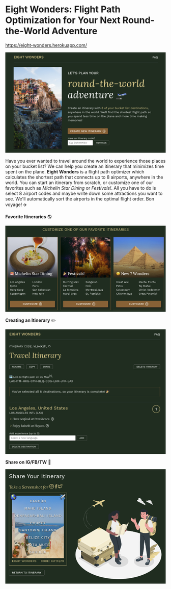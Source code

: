 # Eight Wonders: Flight Path Optimization for Your Next Round-the-World Adventure
https://eight-wonders.herokuapp.com/

![Eight Wonders Home Page](public/images/eight_wonders_homepage.png)

Have you ever wanted to travel around the world to experience those places on your bucket list? We can help you create an itinerary that minimizes time spent on the plane. **Eight Wonders** is a flight path optimizer which calculates the shortest path that connects up to 8 airports, anywhere in the world. You can start an itinerary from scratch, or customize one of our favorites such as *Michelin Star Dining* or *Festivals!*. All you have to do is select 8 airport codes and maybe write down some attractions you want to see. We'll automatically sort the airports in the optimal flight order. Bon voyage! :airplane:

**Favorite Itineraries** :earth_americas:

![Eight Wonders - Favorite Itineraries](public/images/eight_wonders_favorites.png)

**Creating an Itinerary** :pencil2:

![Eight Wonders - Create Itinerary](public/images/eight_wonders_itinerary.png)

**Share on IG/FB/TW** :iphone:

![Eight Wonders - Share](public/images/eight_wonders_sharing.png)

## 